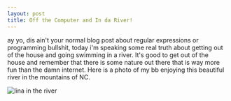 ```yaml
---
layout: post
title: Off the Computer and In da River!
---
```


ay yo, dis ain't your normal blog post about regular expressions or programming bullshit, today i'm speaking some real truth about getting out of the house and going swimming in a river.  It's good to get out of the house and remember that there is some nature out there that is way more fun than the damn internet.  Here is a photo of my bb enjoying this beautiful river in the mountains of NC.

![lina in the river](/images/lina-river.jpg)